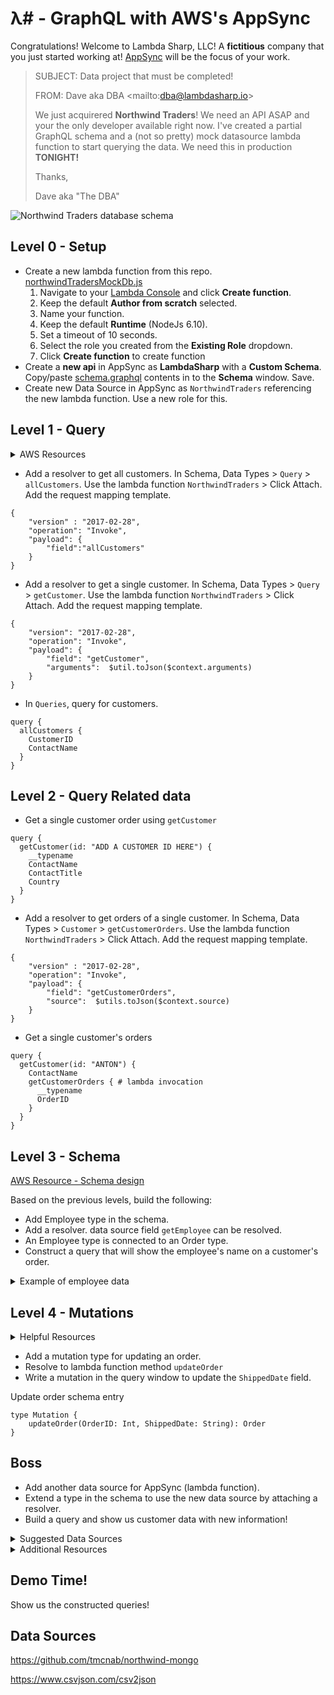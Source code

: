 # λ# - GraphQL with AWS's AppSync

Congratulations! Welcome to Lambda Sharp, LLC! A **fictitious** company that you just started working at! [AppSync](https://aws.amazon.com/appsync/) will be the focus of your work.

> SUBJECT: Data project that must be completed!
>
> FROM: Dave aka DBA <mailto:<dba@lambdasharp.io>>
>
> We just acquirered **Northwind Traders**! We need an API ASAP and your the only developer available right now. I've created a partial GraphQL schema and a (not so pretty) mock datasource lambda function to start querying the data. We need this in production **TONIGHT!**
>
> Thanks,
>
> Dave aka "The DBA"

![Northwind Traders database schema](http://archive.oreilly.com/oreillyschool/courses/dba3/images/FinalProject/Northwind.png)

## Level 0 - Setup

* Create a new lambda function from this repo. [northwindTradersMockDb.js](src/northwindTradersMockDb.js)
  1. Navigate to your [Lambda Console](console.aws.amazon.com/lambda) and click **Create function**.
  2. Keep the default **Author from scratch** selected.
  3. Name your function.
  4. Keep the default **Runtime** (NodeJs 6.10).
  5. Set a timeout of 10 seconds.
  6. Select the role you created from the **Existing Role** dropdown.
  7. Click **Create function** to create function
* Create a **new api** in AppSync as **LambdaSharp** with a **Custom Schema**. Copy/paste [schema.graphql](src/schema.graphql) contents in to the **Schema** window. Save.
* Create new Data Source in AppSync as `NorthwindTraders` referencing the new lambda function. Use a new role for this.


## Level 1 - Query

<details>
  <summary>AWS Resources</summary>
  
  * [Quick Start](https://docs.aws.amazon.com/appsync/latest/devguide/quickstart-write-queries.html)
  * [Configure Resolvers](https://docs.aws.amazon.com/appsync/latest/devguide/configuring-resolvers.html)
  * [Lambda Resolvers](https://docs.aws.amazon.com/appsync/latest/devguide/tutorial-lambda-resolvers.html)
  
</details>


* Add a resolver to get all customers. In Schema, Data Types > `Query` > `allCustomers`. Use the lambda function `NorthwindTraders` > Click Attach. Add the request mapping template.

```
{
    "version" : "2017-02-28",
    "operation": "Invoke",
    "payload": {
    	"field":"allCustomers"
    }
}
```

* Add a resolver to get a single customer. In Schema, Data Types > `Query` > `getCustomer`. Use the lambda function `NorthwindTraders` > Click Attach. Add the request mapping template.

```
{
    "version": "2017-02-28",
    "operation": "Invoke",
    "payload": {
        "field": "getCustomer",
        "arguments":  $util.toJson($context.arguments)
    }
}
```

* In `Queries`, query for customers.

```
query {
  allCustomers {
    CustomerID
    ContactName
  }
}
```

## Level 2 - Query Related data

* Get a single customer order using `getCustomer`
```
query {
  getCustomer(id: "ADD A CUSTOMER ID HERE") {
    __typename
    ContactName
    ContactTitle
    Country
  }
}
```

* Add a resolver to get orders of a single customer. In Schema, Data Types > `Customer` > `getCustomerOrders`. Use the lambda function `NorthwindTraders` > Click Attach. Add the request mapping template.

```
{
    "version" : "2017-02-28",
    "operation": "Invoke",
    "payload": {
        "field": "getCustomerOrders",
        "source":  $utils.toJson($context.source)
    }
}
```
* Get a single customer's orders
```
query {
  getCustomer(id: "ANTON") {
   	ContactName
    getCustomerOrders { # lambda invocation
      __typename
      OrderID
    }
  }
}
```

## Level 3 - Schema
[AWS Resource - Schema design](https://docs.aws.amazon.com/appsync/latest/devguide/designing-your-schema.html)

Based on the previous levels, build the following:

* Add Employee type in the schema.
* Add a resolver. data source field `getEmployee` can be resolved.
* An Employee type is connected to an Order type.
* Construct a query that will show the employee's name on a customer's order.

<details>
  <summary>Example of employee data</summary>

```
{
    EmployeeID: 9,
    LastName: "Dodsworth",
    FirstName: "Anne",
    Title: "Sales Representative",
    TitleOfCourtesy: "Ms.",
    BirthDate: "1966-01-27 00:00:00.000",
    HireDate: "1994-11-15 00:00:00.000",
    Address: "7 Houndstooth Rd.",
    City: "London",
    Region: "NULL",
    PostalCode: "WG2 7LT",
    Country: "UK",
    HomePhone: "(71) 555-4444",
    Extension: 452,
    Photo:"",
    Notes:
      "Anne has a BA degree in English from St. Lawrence College.  She is fluent in French and German.",
    ReportsTo: 5,
    PhotoPath: "http://accweb/emmployees/davolio.bmp"
}
```

</details>


## Level 4 - Mutations
 <details>
  <summary>Helpful Resources</summary>
  * [AWS Resource](https://docs.aws.amazon.com/appsync/latest/devguide/designing-your-schema.html#adding-a-mutation-type)
  * [Quick start writing queries](https://docs.aws.amazon.com/appsync/latest/devguide/quickstart-write-queries.html)
</details>
 
* Add a mutation type for updating an order.
* Resolve to lambda function method `updateOrder`
* Write a mutation in the query window to update the `ShippedDate` field.

Update order schema entry

```
type Mutation {
	updateOrder(OrderID: Int, ShippedDate: String): Order
}
```


## Boss
 
 * Add another data source for AppSync (lambda function).
 * Extend a type in the schema to use the new data source by attaching a resolver.
 * Build a query and show us customer data with new information!
 
 <details>
  <summary>Suggested Data Sources</summary>
  
  * [JSON Currency Exchange](http://free.currencyconverterapi.com/api/v5/convert?q=USD_EUR&compact=y)
  * [Google Trends](https://trends.google.com/trends/)
</details>
 
 

 <details>
  <summary>Additional Resources</summary>
  
  * [Resolver Context Reference](https://docs.aws.amazon.com/appsync/latest/devguide/resolver-context-reference.html)
  * [Building a client](https://docs.aws.amazon.com/appsync/latest/devguide/building-a-client-app-javascript.html)
  * [Common Mistakes](https://docs.aws.amazon.com/appsync/latest/devguide/troubleshooting-and-common-mistakes.html)
</details>

## Demo Time!

Show us the constructed queries!


## Data Sources
https://github.com/tmcnab/northwind-mongo

https://www.csvjson.com/csv2json
